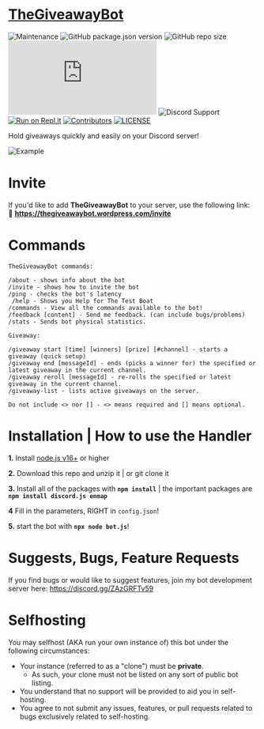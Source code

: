 # [TheGiveawayBot](https://thegiveawaybot.wordpress.com/)

![Maintenance](https://img.shields.io/maintenance/yes/2022?style=plastic)
![GitHub package.json version](https://img.shields.io/github/package-json/v/AnthonyVanTonder/TheGiveawayBot)
![GitHub repo size](https://img.shields.io/github/repo-size/AnthonyVanTonder/TheGiveawayBot)
![GitHub package.json dependency version (prod)](https://img.shields.io/github/package-json/dependency-version/AnthonyVanTonder/TheGiveawayBot/discord.js)
![Discord Support](https://img.shields.io/discord/889487066440818690?label=Discord%20Support&labelColor=FFFFF&style=plastic&logo=Discord&link=https://discord.gg/ZAzGRFTv59&link=https://discord.gg/ZAzGRFTv59)
[![Run on Repl.it](https://repl.it/badge/github/AnthonyVanTonder/TheGiveawayBot)](https://repl.it/github/AnthonyVanTonder/TheGiveawayBot)
[![Contributors](https://img.shields.io/github/contributors/AnthonyVanTonder/TheGiveawayBot?label=Contributors&color=yellow)](https://github.com/AnthonyVanTonder/TheGiveawayBot/graphs/contributors)
[![LICENSE](https://img.shields.io/github/license/AnthonyVanTonder/TheGiveawayBot?label=License&color=blueviolet)](https://github.com/AnthonyVanTonder/TheGiveawayBot/blob/main/LICENSE)

Hold giveaways quickly and easily on your Discord server!

![Example](https://i.imgur.com/pAnTFw4.jpg)

# Invite
If you'd like to add **TheGiveawayBot** to your server, use the following link:<br>
🔗 **https://thegiveawaybot.wordpress.com/invite**

# Commands

```
TheGiveawayBot commands:

/about - shows info about the bot
/invite - shows how to invite the bot
/ping - checks the bot's latency
 /help - Shows you Help for The Test Boat
/commands - View all the commands available to the bot!
/feedback [content] - Send me feedback. (can include bugs/problems)
/stats - Sends bot physical statistics.

Giveaway:

/giveaway start [time] [winners] [prize] [#channel] - starts a giveaway (quick setup)
/giveaway end [messageId] - ends (picks a winner for) the specified or latest giveaway in the current channel.
/giveaway reroll [messageId] - re-rolls the specified or latest giveaway in the current channel.
/giveaway-list - lists active giveaways on the server.

Do not include <> nor [] - <> means required and [] means optional.
```

# Installation | How to use the Handler

 **1.** Install [node.js v16+](https://nodejs.org/) or higher

 **2.** Download this repo and unzip it    |    or git clone it

 **3.** Install all of the packages with **`npm install`**     |  the important packages are   **`npm install discord.js enmap`**

 **4** Fill in the parameters, RIGHT in `config.json`!

 **5.** start the bot with **`npx node bot.js`**!

# Suggests, Bugs, Feature Requests
If you find bugs or would like to suggest features, join my bot development server here: https://discord.gg/ZAzGRFTv59

# Selfhosting

You may selfhost (AKA run your own instance of) this bot under the following circumstances:
- Your instance (referred to as a "clone") must be **private**.
    - As such, your clone must not be listed on any sort of public bot listing.
- You understand that no support will be provided to aid you in self-hosting.
- You agree to not submit any issues, features, or pull requests related to bugs exclusively related to self-hosting.
